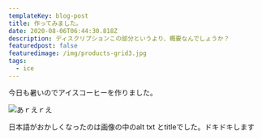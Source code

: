 ```yaml
---
templateKey: blog-post
title: 作ってみました。
date: 2020-08-06T06:44:30.818Z
description: ディスクリプションこの部分というより、概要なんでしょうか？
featuredpost: false
featuredimage: /img/products-grid3.jpg
tags:
  - ice
---
```

今日も暑いのでアイスコーヒーを作りました。

![](/img/chemex.jpg "あｒえｒえ")

日本語がおかしくなったのは画像の中のalt txt とtitleでした。ドキドキします